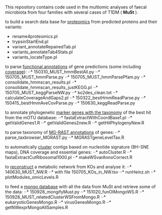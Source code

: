 This repository contains code used in the multiomic analyses of faecal microbiota from four families with several cases of T1DM ( __MuSt__ ).

to build a search data base for [proteomics](proteomics-data-base.md) from predicted proteins and their variants:
  * rename4proteomics.pl
  * trypsinStartEnd.pl
  * variant_annotateRepairedTab.pl
  * variants_annotateTab4Stats.pl
  * variants_locateType.pl

to parse [functional annotations](functional-annotations.md) of gene predictions (some including [coverage](calculating-coverage.md)):
⋅⋅* 150310_MUST_hmmBestAll.py
⋅⋅* 150705_MUST_hmmParse.py
⋅⋅* 150705_MUST_hmmParsePfam.py
⋅⋅* consolidate_hmmscan_results.pl
⋅⋅* consolidate_hmmscan_results_justKEGG.pl
⋅⋅* 150705_MUST_keggParseNW.py
⋅⋅* ko2des_clean.txt
⋅⋅* calculateCoverageAndGaps2.pl
⋅⋅* 150322_bestHmmReadParse.py
⋅⋅* 150415_bestHmmAveCovParse.py
⋅⋅* 150630_keggReadParse.py

to annotate phylogenetic [marker genes with the taxonomy](annotate-phylogenetic-marker-genes.md) of the best hit from the mOTU database:
⋅⋅* fastaExtractWithCoordBase1.pl
⋅⋅* getValidGenes1.R
⋅⋅* getValidGenes2new.R
⋅⋅* getHitPhylogenyNew.R

to parse taxonomy of [MG-RAST annotations](taxonomic-MG-RAST-annotations.md) of genes:
⋅⋅* parse_taxbrowser_MGRAST.py
⋅⋅* MGRASTgeneLevelTax.R

to automatically [cluster](automatic-clustering.md) contigs based on nucleotide signature (BH-SNE maps), DNA coverage and essential genes:
⋅⋅* autoCluster.R
⋅⋅* fastaExtractCutRibosomal1000.pl
⋅⋅* makeWSvarAnnoCorrect.R

to [reconstruct](reconstructed-KO-network.md) a metabolic network from KOs and analyse it:
⋅⋅* 140630_MUST_NW.R
⋅⋅* with file 150705_KOs_in_NW.tsv
⋅⋅* runHeinz.sh
⋅⋅* plotModules_omicLevels.R

to feed a [mongo database](mongo-database.md) with all the data from MuSt and retrieve some of the data:
⋅⋅* 150928_mongifyMust.py
⋅⋅* 151020_funOIMongoWS.R
⋅⋅* 150928_MUST_relatedClusterWSFromMongo.R
⋅⋅* eukaryoticGenesMongo.R
⋅⋅* virusGenesMongo.R
⋅⋅* getNWexprMongoAllSamples.R

